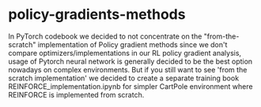 # policy-gradients-methods

In PyTorch codebook we decided to not concentrate on the "from-the-scratch" implementation of Policy gradient methods since we don't compare optimizers/implementations in our RL policy gradient analysis, usage of Pytorch neural network is generally decided to be the best option nowadays on complex environments. But if you still want to see 'from the scratch implementation' we decided to create a separate training book REINFORCE_implementation.ipynb for simpler CartPole environment where REINFORCE is implemented from scratch.
